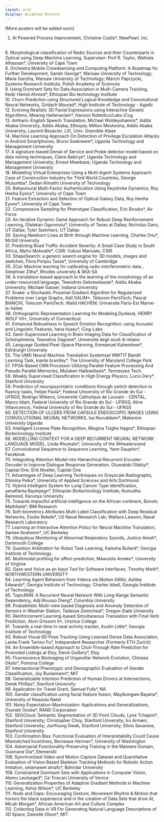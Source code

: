 ```yaml
---
layout: oral
display: Accepted Posters
---
```

(More posters will be added soon)
<br>
1.   AI Powered Process Improvement, Christine Custis*, NewPearl, Inc.
<br>
6.   Morphological classification of Radio Sources and thier Counterparts in Optical using Deep Machine Learning, Superviser: Prof R. Taylor, Wathela Alhassan*, University of Cape Town
<br>
8.   Orchestra Mobile Crowdsensing and Computing Platform: A Roadmap for Further Development, Sando George*, Warsaw University of Technology; Maria Ganzha, Warsaw University of Technology; Marcin Paprzycki, Systems Research Institute, Polish Academy of Sciences
<br>
9.   Using Dominant Sets for Data Association in Multi-Camera Tracking, Kedir Hamid Ahmed*, Ethiopian Bio technology Institute
<br>
10.   Churn Prediction using Structured Logical Knowledge and Convolutional Neural Networks, Gridach Mourad*, High Institute of Technology - Agadir
<br>
12.   Evolving Realistic 3D Facial Expressions using Interactive Genetic Algorithms, Meareg Hailemariam*, Hanson Robtotics/Labs iCog
<br>
13.   Amharic-English Speech Translation, Michael Woldeyohannis*, Addis Ababa University, Addis Ababa, Ethiopia; Million Meshesha, Addis Ababa University; Laurent Besacier, LIG, Univ. Grenoble Alpes
<br>
14.   Machine Learning Approach On Detection of Privilege Escalation Attacks in Android Smartphones, Bruno Ssekiwere*, Uganda Technology and Management University
<br>
17.   A signature-based Denial of Service and Probe detector model based on data mining techniques, Claire Babirye*, Uganda Technology and Management University; Ernest Mwebaze, Uganda Technology and Management University
<br>
18.   Modelling Virtual Enterprises Using a Multi-Agent Systems Approach: Case of Construction Industry for Third World Countries, George Musumba*, Dedan Kimathi University of Technology
<br>
20.   Behavioural Multi-Factor Authentication Using Keystroke Dynamics, Roy Henha Eyono*, University of Cape Town
<br>
21.   Feature Extraction and Selection of Optical Galaxy Data, Roy Henha Eyono*, University of Cape Town
<br>
22.   Compressive Sampling for Phenotype Classification, Eric Brooks*, Air Force
<br>
23.   An iterative Dynamic Game Approach for Robust Deep Reinforcement Learning, Olalekan Ogunmolu*, University of Texas at Dallas; Nicholas Gans, UT Dallas; Tyler Summers, UT Dallas
<br>
30.   Saving Newborn Lives at Birth through Machine Learning, Charles Onu*, McGill University
<br>
31.   Predicting Road Traffic Accident Severity: A Small Case Study in South Africa, Mpho Mokoatle*, CSIR; Vukosi Marivate, CSIR
<br>
33.   ShapeSearch: a generic search engine for 3D models, images and sketches, Flora Ponjou Tasse*, University of Cambridge
<br>
35.   ZCal: Machine learning for calibrating radio interferometric data., Simphiwe Zitha*, Rhodes university & SKA-SA
<br>
36.   A translation-based approach to the learning of the morphology of an under-resourced language, Tewodros Gebreselassie*, Addis Ababa University; Michael Gasser, Indiana University
<br>
37.   Snake: a Stochastic Proximal Gradient Algorithm for Regularized Problems over Large Graphs, Adil SALIM*, Telecom ParisTech; Pascal BIANCHI, Telecom ParisTech; Walid HACHEM, Universite Paris-Est Marne-la-Vallee
<br>
38.   Orthographic Representation Learning for Modeling Dyslexia, HENRY WOLF VII*, University of Connecticut
<br>
41.   Enhanced Robustness in Speech Emotion Recognition: using Acoustic and Linguistic Features, hana tisasu*, iCog-Labs
<br>
43.   Semi-Supervised Learning in Brain Imaging Data for Classification of Schizophrenia, Tewodros Dagnew*, Università degli studi di milano
<br>
45.   Language Guided Pixel-Space Planning, Emmanuel Kahembwe*, Edinburgh University
<br>
55.   The UMD Neural Machine Translation Systemsat WMT17 Bandit Learning Task, kiante brantley*, The University of Maryland College Park
<br>
57.   FPGA-Based CNN Processor Utilizing Parallel Feature Processing And Pseudo Parallel Memories, Muluken Hailesellasie*, Tennessee Tech.
<br>
58.   Weakly Supervised Classification in High Energy Physics, Lucio Dery*, Stanford University
<br>
59.   Prediction of neuropsychiatric conditions through switch detection in fluency tasks, Felipe Paula*, Federal University of Rio Grande do Sul - UFRGS; Rodrigo Wilkens, Université Catholique de Louvain - CENTAL; Marco Idiart, Federal University of Rio Grande do Sul - UFRGS; Aline Villavicencio, Federal University of Rio Grande do Sul - UFRGS
<br>
60.   DETECTION OF ULCERS FROM CAPSULE ENDOSCOPIC IMAGES USING CONVOLUTIONAL NEURAL NETWORKS, Isa Nuruddeen*, Makerere University Uganda
<br>
63.   Intelligent License Plate Recognition, Misgina Tsighe Hagos*, Ethiopian Biotechnology Institute
<br>
66.   MODELLING CONTEXT FOR A DEEP RECURRENT NEURAL NETWORK LANGUAGE MODEL, Linda Khumalo*, University of the Witwatersrand
<br>
67.   Convolutional Sequence to Sequence Learning, Yann Dauphin*, Facebook
<br>
70.   Integrating Attention Model into Hierarchical Recurrent Encoder-Decoder to Improve Dialogue Response Generation, Oluwatobi Olabiyi*, Capital One; Erik Mueller, Capital One
<br>
71.   Advantages of Deep Learning Techniques on Grayscale Radiographs, Obioma Pelka*, University of Applied Sciences and Arts Dortmund
<br>
72.   Hybrid Intelligent System for Lung Cancer Type Identification, yenatfanta Bayleyegn*, Ethiopian Biotechnology Institute; Kumudha Raimond, Karunya University
<br>
75.   Towards impactful artificial intelligence on the African continent, Bonolo Mathibela*, IBM Research
<br>
76.   Soft-biometrics Attributes Multi-Label Classification with Deep Residual Networks, Esube Bekele*, US Naval Research Lab; Wallace Lawson, Naval Research Laboratory
<br>
77.   Learning an Interactive Attention Policy for Neural Machine Translation, Samee Ibraheem*, UC Berkeley
<br>
78.   Ubiquitous Monitoring of Abnormal Respiratory Sounds, Justice Amoh*, Dartmouth College
<br>
79.   Question Arbitration for Robot Task Learning, Kalesha Bullard*, Georgia Institute of Technology
<br>
80.   Multimodal profiling for affect prediction, Mawulolo Ameko*, University of Virginia
<br>
82.   Gaze and Voice as an Input Tool for Software Interfaces, Timothy Mwiti*, NORTHWESTERN UNIVERSITY
<br>
84.   Learning Agent Behaviors from Videos via Motion GANs, Ashley Edwards*, Georgia Institute of Technology; Charles Isbell, Georgia Institute of Technology
<br>
85.   TopicRNN: A Recurrent Neural Network With Long-Range Semantic Dependency, Adji Bousso Dieng*, Columbia University
<br>
88.   Probabilistic Multi-view based Diagnosis and Anomaly Detection of Sensors in Weather Station, Tadesse Zemicheal*, Oregon State University
<br>
90.   Reinforcement Learning-based Simultaneous Translation with Final Verb Prediction, Alvin Grissom II*, Ursinus College
<br>
91.   Towards a real-time in-seat activity tracker, Austin Little*, Georgia Institute of Technology
<br>
93.   Robust Visual 6D Pose Tracking Using Learned Dense Data Association, Lanke Frank Tarimo Fu*, Independent Researcher (Formerly ETH Zurich)
<br>
94.   An Ensemble-based Approach to Click-Through Rate Prediction for Promoted Listings at Etsy, Devin Guillory*, Etsy
<br>
95.   Fluorescence Bioimaging of Organellar Network Evolution, Chinasa Okolo*, Pomona College
<br>
97.   Intersectional Phenotypic and Demographic Evaluation of Gender Classification, Joy Buolamwini*, MIT
<br>
98.   Generalizable Intention Prediction of Human Drivers at Intersections, Derek Phillips*, Stanford University
<br>
99.   Application for Travel Grant, Samuel Fufa*, NA
<br>
100.   Gender classification using facial feature fusion, Mayibongwe Bayana*, University of Kwazulu Natal
<br>
101.   Noisy Expectation-Maximization: Applications and Generalizations, Osonde Osoba*, RAND Corporation
<br>
102.   SEGCloud: Semantic Segmentation of 3D Point Clouds, Lyne Tchapmi*, Stanford University; Christopher Choy, Stanford University; Iro Armeni, Stanford University; JunYoung Gwak, Stanford University; Silvio Savarese, Stanford University
<br>
103.   Confirmation Bias: Functional Evaluation of Interpretability Could Cause Mismatched Incentives, Bernease Herman*, University of Washington
<br>
104.   Adversarial Functionality-Preserving Training in the Malware Domain, Ousmane Dia*, ElementAI
<br>
106.   Synchronized Video and Motion Capture Dataset and Quantitative Evaluation of Vision Based Skeleton Tracking Methods for Robotic Action Imitation, selamawet atnafu*, Bahirdar University
<br>
108.   Constrained Dominant Sets with Applications in Computer Vision, Alemu Leulseged*, Ca’ Foscari University of Venice
<br>
110.   Generalization Properties of Adaptive Gradient Methods in Machine Learning, Ashia Wilson*, UC Berkeley
<br>
111.   Nods and Daps: Encouraging Gesture, Movement Rhythm & Motion that honors the black experience and in the creation of Data Sets that drive AI, Micah Morgan*, African American Art and Culture Complex
<br>
112.   Collecting Data in VR For Generating Natural Language Descriptions of 3D Space, Danielle Olson*, MIT
<br>
